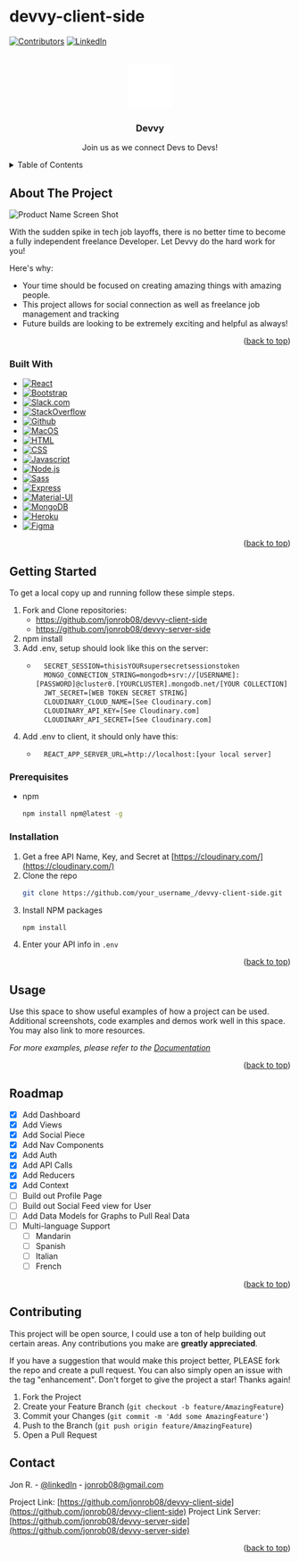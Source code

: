 # devvy-client-side


<a name="readme-top"></a>

<!-- PROJECT SHIELDS -->
<!--
*** I'm using markdown "reference style" links for readability.
*** Reference links are enclosed in brackets [ ] instead of parentheses ( ).
*** See the bottom of this document for the declaration of the reference variables
*** for contributors-url, forks-url, etc. This is an optional, concise syntax you may use.
*** https://www.markdownguide.org/basic-syntax/#reference-style-links
-->
[![Contributors][contributors-shield]][contributors-url]
[![LinkedIn][linkedin-shield]][linkedin-url]



<!-- PROJECT LOGO -->
<br />
<div align="center">
  <a href="https://github.com/jonrob08/devvy-client-side">
    <img src="src/Assets/images/brand.png" alt="Logo" width="80" height="80">
  </a>

  <h3 align="center">Devvy</h3>

  <p align="center">
    Join us as we connect Devs to Devs!
  </p>
</div>



<!-- TABLE OF CONTENTS -->
<details>
  <summary>Table of Contents</summary>
  <ol>
    <li>
      <a href="#about-the-project">About The Project</a>
      <ul>
        <li><a href="#built-with">Built With</a></li>
      </ul>
    </li>
    <li>
      <a href="#getting-started">Getting Started</a>
      <ul>
        <li><a href="#prerequisites">Prerequisites</a></li>
        <li><a href="#installation">Installation</a></li>
      </ul>
    </li>
    <li><a href="#usage">Usage</a></li>
    <li><a href="#roadmap">Roadmap</a></li>
    <li><a href="#contributing">Contributing</a></li>
    <li><a href="#contact">Contact</a></li>
    <li><a href="#acknowledgments">Acknowledgments</a></li>
  </ol>
</details>



<!-- ABOUT THE PROJECT -->
## About The Project

![Product Name Screen Shot][product-screenshot]

With the sudden spike in tech job layoffs, there is no better time to become a fully independent freelance Developer. Let Devvy do the hard work for you!

Here's why:
* Your time should be focused on creating amazing things with amazing people. 
* This project allows for social connection as well as freelance job management and tracking
* Future builds are looking to be extremely exciting and helpful as always!



<p align="right">(<a href="#readme-top">back to top</a>)</p>



### Built With

* [![React][React.js]][React-url]
* [![Bootstrap][Bootstrap.com]][Bootstrap-url]
* [![Slack.com][Slack.com]][Slack-url]
* [![StackOverflow][StackOverflow.com]][StackOverflow-url]
* [![Github][Github]][Github-url]
* [![MacOS][MacOS]][MacOS-url]
* [![HTML][HTML]][HTML-url]
* [![CSS][CSS]][CSS-url]
* [![Javascript][Javascript]][Javascript-url]
* [![Node.js][Node.js]][Node-url]
* [![Sass][Sass]][Sass-url]
* [![Express][Express]][Express-url]
* [![Material-UI][Material-UI]][Material-UI-url]
* [![MongoDB][MongoDB]][MongoDB-url]
* [![Heroku][Heroku]][Heroku-url]
* [![Figma][Figma]][Figma-url]

<p align="right">(<a href="#readme-top">back to top</a>)</p>

<!-- GETTING STARTED -->
## Getting Started

To get a local copy up and running follow these simple steps.
1. Fork and Clone repositories:
    * https://github.com/jonrob08/devvy-client-side
    * https://github.com/jonrob08/devvy-server-side
2. npm install
3. Add .env, setup should look like this on the server:
    * ```text
        SECRET_SESSION=thisisYOURsupersecretsessionstoken
        MONGO_CONNECTION_STRING=mongodb+srv://[USERNAME]:[PASSWORD]@cluster0.[YOURCLUSTER].mongodb.net/[YOUR COLLECTION]
        JWT_SECRET=[WEB TOKEN SECRET STRING]
        CLOUDINARY_CLOUD_NAME=[See Cloudinary.com]
        CLOUDINARY_API_KEY=[See Cloudinary.com]
        CLOUDINARY_API_SECRET=[See Cloudinary.com]

4. Add .env to client, it should only have this: 
    * ```text
        REACT_APP_SERVER_URL=http://localhost:[your local server]

### Prerequisites

* npm
  ```sh
  npm install npm@latest -g
  ```

### Installation

1. Get a free API Name, Key, and Secret at [https://cloudinary.com/](https://cloudinary.com/)
2. Clone the repo
   ```sh
   git clone https://github.com/your_username_/devvy-client-side.git
   ```
3. Install NPM packages
   ```sh
   npm install
   ```
4. Enter your API info in `.env`


<p align="right">(<a href="#readme-top">back to top</a>)</p>



<!-- USAGE EXAMPLES -->
## Usage

Use this space to show useful examples of how a project can be used. Additional screenshots, code examples and demos work well in this space. You may also link to more resources.

_For more examples, please refer to the [Documentation](https://example.com)_

<p align="right">(<a href="#readme-top">back to top</a>)</p>



<!-- ROADMAP -->
## Roadmap

- [x] Add Dashboard
- [x] Add Views
- [x] Add Social Piece
- [x] Add Nav Components
- [x] Add Auth
- [x] Add API Calls
- [x] Add Reducers
- [x] Add Context
- [ ] Build out Profile Page
- [ ] Build out Social Feed view for User
- [ ] Add Data Models for Graphs to Pull Real Data
- [ ] Multi-language Support
    - [ ] Mandarin
    - [ ] Spanish
    - [ ] Italian
    - [ ] French

<p align="right">(<a href="#readme-top">back to top</a>)</p>



<!-- CONTRIBUTING -->
## Contributing

This project will be open source, I could use a ton of help building out certain areas. Any contributions you make are **greatly appreciated**.

If you have a suggestion that would make this project better, PLEASE fork the repo and create a pull request. You can also simply open an issue with the tag "enhancement".
Don't forget to give the project a star! Thanks again!

1. Fork the Project
2. Create your Feature Branch (`git checkout -b feature/AmazingFeature`)
3. Commit your Changes (`git commit -m 'Add some AmazingFeature'`)
4. Push to the Branch (`git push origin feature/AmazingFeature`)
5. Open a Pull Request


<!-- CONTACT -->
## Contact

Jon R. - [@linkedIn](https://www.linkedin.com/in/jonathan-robson-dev/) - jonrob08@gmail.com

Project Link: [https://github.com/jonrob08/devvy-client-side](https://github.com/jonrob08/devvy-client-side)
Project Link Server: [https://github.com/jonrob08/devvy-server-side](https://github.com/jonrob08/devvy-server-side)

<p align="right">(<a href="#readme-top">back to top</a>)</p>


<!-- MARKDOWN LINKS & IMAGES -->
<!-- https://www.markdownguide.org/basic-syntax/#reference-style-links -->
[contributors-shield]: https://img.shields.io/badge/CONTRIBUTORS-3-green?style=for-the-badge&logo=appveyor
[contributors-url]: https://github.com/jonrob08/devvy-client-side/graphs/contributors
[linkedin-shield]: https://img.shields.io/badge/-LinkedIn-black.svg?style=for-the-badge&logo=linkedin&colorB=555
[linkedin-url]: https://www.linkedin.com/in/jonathan-robson-dev/
[product-screenshot]: src/Assets/images/devvy-screenshot.png
[React.js]: https://img.shields.io/badge/React-20232A?style=for-the-badge&logo=react&logoColor=61DAFB
[React-url]: https://reactjs.org/
[Bootstrap.com]: https://img.shields.io/badge/Bootstrap-563D7C?style=for-the-badge&logo=bootstrap&logoColor=white
[Bootstrap-url]: https://getbootstrap.com
[Slack.com]: https://img.shields.io/badge/Slack-4A154B?style=for-the-badge&logo=slack&logoColor=white
[Slack-url]: https://slack.com/
[StackOverflow.com]: https://aleen42.github.io/badges/src/stackoverflow.svg
[StackOverflow-url]: https://stackoverflow.com/
[Github]:https://img.shields.io/badge/GitHub-100000?style=for-the-badge&logo=github&logoColor=white
[Github-url]:https://github.com/
[MacOS]:https://img.shields.io/badge/mac%20os-000000?style=for-the-badge&logo=apple&logoColor=white
[MacOS-url]:https://www.apple.com/macos/ventura/
[HTML]:https://img.shields.io/badge/HTML-239120?style=for-the-badge&logo=html5&logoColor=white
[HTML-url]:https://www.w3schools.com/html/
[CSS]:https://img.shields.io/badge/CSS-239120?&style=for-the-badge&logo=css3&logoColor=white
[CSS-url]:https://www.w3schools.com/css/
[Javascript]:https://img.shields.io/badge/JavaScript-F7DF1E?style=for-the-badge&logo=javascript&logoColor=black
[Javascript-url]:https://www.w3schools.com/js/
[Node.js]:https://img.shields.io/badge/Node.js-43853D?style=for-the-badge&logo=node.js&logoColor=white
[Node-url]:https://nodejs.org/en/
[Sass]:https://img.shields.io/badge/Sass-CC6699?style=for-the-badge&logo=sass&logoColor=white
[Sass-url]:https://sass-lang.com/
[Express]:https://img.shields.io/badge/Express.js-404D59?style=for-the-badge
[Express-url]:https://expressjs.com/
[Material-UI]:https://img.shields.io/badge/Material--UI-0081CB?style=for-the-badge&logo=material-ui&logoColor=white
[Material-UI-url]:https://mui.com/
[MongoDB]:https://img.shields.io/badge/MongoDB-4EA94B?style=for-the-badge&logo=mongodb&logoColor=white
[MongoDB-url]:https://www.mongodb.com/
[Heroku]:https://img.shields.io/badge/Heroku-430098?style=for-the-badge&logo=heroku&logoColor=white
[Heroku-url]:https://dashboard.heroku.com/apps
[Figma]:https://img.shields.io/badge/Figma-F24E1E?style=for-the-badge&logo=figma&logoColor=white
[Figma-url]:https://www.figma.com/file/RlZBWF2fyMGTjNRszM10J2/Devvy?node-id=0%3A1